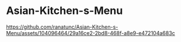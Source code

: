 # Asian-Kitchen-s-Menu
https://github.com/ranatunc/Asian-Kitchen-s-Menu/assets/104096464/29a16ce2-2bd8-468f-a8e9-e472104a683c
